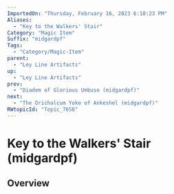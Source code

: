 ```yaml
---
ImportedOn: "Thursday, February 16, 2023 6:10:23 PM"
Aliases:
  - "Key to the Walkers' Stair"
Category: "Magic Item"
Suffix: "midgardpf"
Tags:
  - "Category/Magic-Item"
parent:
  - "Ley Line Artifacts"
up:
  - "Ley Line Artifacts"
prev:
  - "Diadem of Glorious Umbuso (midgardpf)"
next:
  - "The Orichalcum Yoke of Ankeshel (midgardpf)"
RWtopicId: "Topic_7658"
---
```

# Key to the Walkers' Stair (midgardpf)
## Overview
